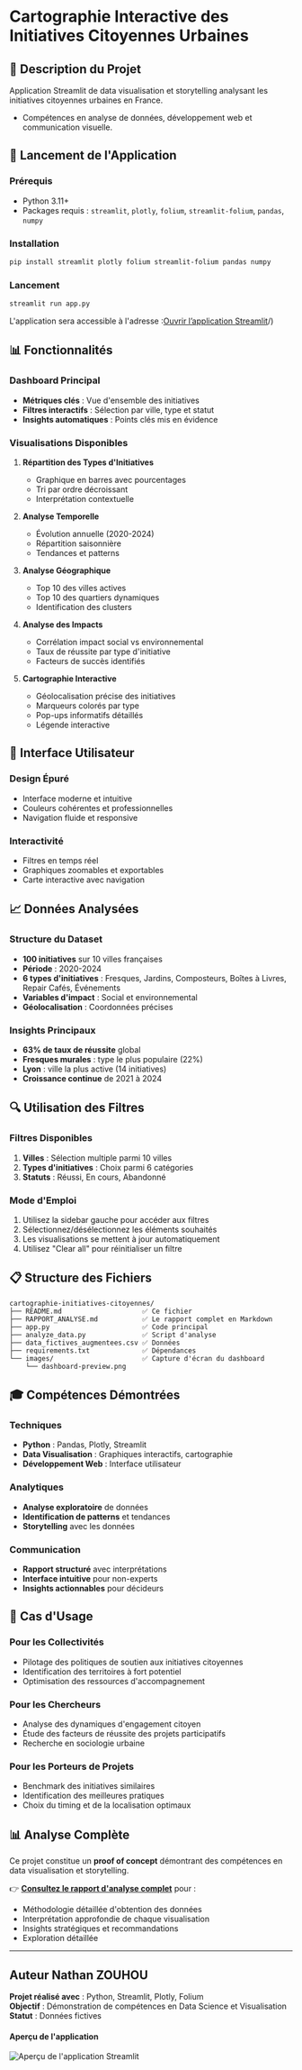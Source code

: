 # Cartographie Interactive des Initiatives Citoyennes Urbaines

## 🎯 Description du Projet

Application Streamlit de data visualisation et storytelling analysant les initiatives citoyennes urbaines en France. 

* Compétences en analyse de données, développement web et communication visuelle.

## 🚀 Lancement de l'Application

### Prérequis
- Python 3.11+
- Packages requis : `streamlit`, `plotly`, `folium`, `streamlit-folium`, `pandas`, `numpy`

### Installation
```bash
pip install streamlit plotly folium streamlit-folium pandas numpy
```

### Lancement
```bash
streamlit run app.py
```

L'application sera accessible à l'adresse :[Ouvrir l’application Streamlit](https://cartographie-initiatives-citoyennes.streamlit.app)/)

## 📊 Fonctionnalités

### Dashboard Principal
- **Métriques clés** : Vue d'ensemble des initiatives
- **Filtres interactifs** : Sélection par ville, type et statut
- **Insights automatiques** : Points clés mis en évidence

### Visualisations Disponibles

1. **Répartition des Types d'Initiatives**
   - Graphique en barres avec pourcentages
   - Tri par ordre décroissant
   - Interprétation contextuelle

2. **Analyse Temporelle**
   - Évolution annuelle (2020-2024)
   - Répartition saisonnière
   - Tendances et patterns

3. **Analyse Géographique**
   - Top 10 des villes actives
   - Top 10 des quartiers dynamiques
   - Identification des clusters

4. **Analyse des Impacts**
   - Corrélation impact social vs environnemental
   - Taux de réussite par type d'initiative
   - Facteurs de succès identifiés

5. **Cartographie Interactive**
   - Géolocalisation précise des initiatives
   - Marqueurs colorés par type
   - Pop-ups informatifs détaillés
   - Légende interactive

## 🎨 Interface Utilisateur

### Design Épuré
- Interface moderne et intuitive
- Couleurs cohérentes et professionnelles
- Navigation fluide et responsive

### Interactivité
- Filtres en temps réel
- Graphiques zoomables et exportables
- Carte interactive avec navigation

## 📈 Données Analysées

### Structure du Dataset
- **100 initiatives** sur 10 villes françaises
- **Période** : 2020-2024
- **6 types d'initiatives** : Fresques, Jardins, Composteurs, Boîtes à Livres, Repair Cafés, Événements
- **Variables d'impact** : Social et environnemental
- **Géolocalisation** : Coordonnées précises

### Insights Principaux
- **63% de taux de réussite** global
- **Fresques murales** : type le plus populaire (22%)
- **Lyon** : ville la plus active (14 initiatives)
- **Croissance continue** de 2021 à 2024

## 🔍 Utilisation des Filtres

### Filtres Disponibles
1. **Villes** : Sélection multiple parmi 10 villes
2. **Types d'initiatives** : Choix parmi 6 catégories
3. **Statuts** : Réussi, En cours, Abandonné

### Mode d'Emploi
1. Utilisez la sidebar gauche pour accéder aux filtres
2. Sélectionnez/désélectionnez les éléments souhaités
3. Les visualisations se mettent à jour automatiquement
4. Utilisez "Clear all" pour réinitialiser un filtre

## 📋 Structure des Fichiers

```
cartographie-initiatives-citoyennes/
├── README.md                    ✅ Ce fichier
├── RAPPORT_ANALYSE.md           ✅ Le rapport complet en Markdown
├── app.py                       ✅ Code principal
├── analyze_data.py              ✅ Script d'analyse
├── data_fictives_augmentees.csv ✅ Données
├── requirements.txt             ✅ Dépendances
└── images/                      ✅ Capture d'écran du dashboard
    └── dashboard-preview.png    
```

## 🎓 Compétences Démontrées

### Techniques
- **Python** : Pandas, Plotly, Streamlit
- **Data Visualisation** : Graphiques interactifs, cartographie
- **Développement Web** : Interface utilisateur

### Analytiques
- **Analyse exploratoire** de données
- **Identification de patterns** et tendances
- **Storytelling** avec les données

### Communication
- **Rapport structuré** avec interprétations
- **Interface intuitive** pour non-experts
- **Insights actionnables** pour décideurs

## 🎯 Cas d'Usage

### Pour les Collectivités
- Pilotage des politiques de soutien aux initiatives citoyennes
- Identification des territoires à fort potentiel
- Optimisation des ressources d'accompagnement

### Pour les Chercheurs
- Analyse des dynamiques d'engagement citoyen
- Étude des facteurs de réussite des projets participatifs
- Recherche en sociologie urbaine

### Pour les Porteurs de Projets
- Benchmark des initiatives similaires
- Identification des meilleures pratiques
- Choix du timing et de la localisation optimaux

## 📊 Analyse Complète

Ce projet constitue un **proof of concept** démontrant des compétences en data visualisation et storytelling. 

👉 **[Consultez le rapport d'analyse complet](rapport_initiatives_citoyennes.md)** pour :
- Méthodologie détaillée d'obtention des données
- Interprétation approfondie de chaque visualisation
- Insights stratégiques et recommandations
- Exploration détaillée

---

## Auteur  Nathan ZOUHOU

**Projet réalisé avec** : Python, Streamlit, Plotly, Folium  
**Objectif** : Démonstration de compétences en Data Science et Visualisation  
**Statut** : Données fictives


#### Aperçu de l'application

![Aperçu de l'application Streamlit](dashboard_overview.webp)

